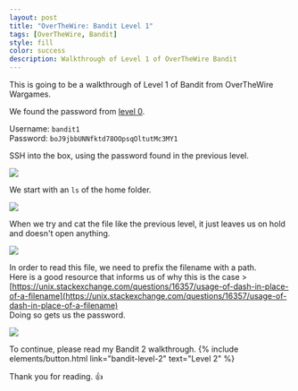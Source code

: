```yaml
---
layout: post
title: "OverTheWire: Bandit Level 1"
tags: [OverTheWire, Bandit]
style: fill
color: success
description: Walkthrough of Level 1 of OverTheWire Bandit
---
```


This is going to be a walkthrough of Level 1 of Bandit from OverTheWire Wargames.

We found the password from [level 0](bandit-level-0).

Username: `bandit1`  
Password: `boJ9jbbUNNfktd78OOpsqOltutMc3MY1`

SSH into the box, using the password found in the previous level.

![](/assets/posts/OverTheWire/Bandit/Bandit1/picture1.png)

We start with an `ls` of the home folder.

![](/assets/posts/OverTheWire/Bandit/Bandit1/picture2.png)

When we try and cat the file like the previous level, it just leaves us on hold and doesn't open anything.

![](/assets/posts/OverTheWire/Bandit/Bandit1/picture3.png)

In order to read this file, we need to prefix the filename with a path.  
Here is a good resource that informs us of why this is the case > [https://unix.stackexchange.com/questions/16357/usage-of-dash-in-place-of-a-filename](https://unix.stackexchange.com/questions/16357/usage-of-dash-in-place-of-a-filename)  
Doing so gets us the password.

![](/assets/posts/OverTheWire/Bandit/Bandit1/picture4.png)

To continue, please read my Bandit 2 walkthrough. {% include elements/button.html link="bandit-level-2" text="Level 2" %}

Thank you for reading. :+1:
